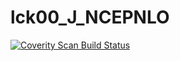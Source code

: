 # lck00_J_NCEPNLO
<a href="https://scan.coverity.com/projects/wendyzhang1121-lck00_j_ncepnlo">
  <img alt="Coverity Scan Build Status"
       src="https://img.shields.io/coverity/scan/9511.svg"/>
</a>
